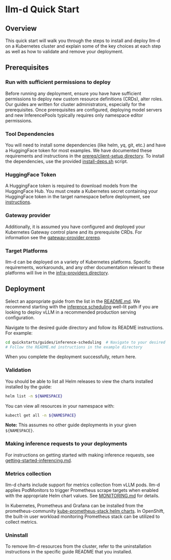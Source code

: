 # llm-d Quick Start

## Overview

This quick start will walk you through the steps to install and deploy llm-d on a Kubernetes cluster and explain some of the key choices at each step as well as how to validate and remove your deployment.

## Prerequisites

### Run with sufficient permissions to deploy

Before running any deployment, ensure you have have sufficient permissions to deploy new custom resource definitions (CRDs), alter roles. Our guides are written for cluster administrators, especially for the prerequisites. Once prerequisites are configured, deploying model servers and new InferencePools typically requires only namespace editor permissions.

### Tool Dependencies

You will need to install some dependencies (like helm, yq, git, etc.) and have a HuggingFace token for most examples. We have documented these requirements and instructions in the [prereq/client-setup directory](./prereq/client-setup/README.md). To install the dependencies, use the provided [install-deps.sh](./prereq/client-setup/install-deps.sh) script.

### HuggingFace Token

A HuggingFace token is required to download models from the HuggingFace Hub. You must create a Kubernetes secret containing your HuggingFace token in the target namespace before deployment, see [instructions](./prereq/client-setup/README.md#huggingface-token).

### Gateway provider

Additionally, it is assumed you have configured and deployed your Kubernetes Gateway control plane and its prerequisite CRDs. For information see the [gateway-provider prereq](./prereq/gateway-provider/README.md).

### Target Platforms

llm-d can be deployed on a variety of Kubernetes platforms. Specific requirements, workarounds, and any other documentation relevant to these platforms will live in the [infra-providers directory](../docs/infra-providers/).

## Deployment

Select an appropriate guide from the list in the [README.md](./README.md). We recommend starting with the [inference scheduling](./inference-scheduling/README.md) well-lit path if you are looking to deploy vLLM in a recommended production serving configuration.

Navigate to the desired guide directory and follow its README instructions. For example:

```bash
cd quickstarts/guides/inference-scheduling  # Navigate to your desired example directory
# Follow the README.md instructions in the example directory
```

When you complete the deployment successfully, return here.

### Validation

You should be able to list all Helm releases to view the charts installed installed by the guide:

```bash
helm list -n ${NAMESPACE}
```

You can view all resources in your namespace with:

```bash
kubectl get all -n ${NAMESPACE}
```

**Note:** This assumes no other guide deployments in your given `${NAMESPACE}`.

### Making inference requests to your deployments

For instructions on getting started with making inference requests, see [getting-started-inferencing.md](../docs/getting-started-inferencing.md).

### Metrics collection

llm-d charts include support for metrics collection from vLLM pods. llm-d applies PodMonitors to trigger Prometheus
scrape targets when enabled with the appropriate Helm chart values. See [MONITORING.md](/docs/monitoring/README.md) for details.

In Kubernetes, Prometheus and Grafana can be installed from the prometheus-community
[kube-prometheus-stack helm charts](https://github.com/prometheus-community/helm-charts/tree/main/charts/kube-prometheus-stack). In OpenShift, the built-in user workload monitoring Prometheus stack can be utilized to collect metrics.

### Uninstall

To remove llm-d resources from the cluster, refer to the uninstallation instructions in the specific guide README that you installed.

